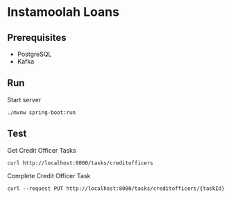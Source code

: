 # Instamoolah Loans

## Prerequisites
* PostgreSQL
* Kafka

## Run
Start server
```
./mvnw spring-boot:run
```
## Test
Get Credit Officer Tasks
```
curl http://localhost:8000/tasks/creditofficers
```

Complete Credit Officer Task
```
curl --request PUT http://localhost:8000/tasks/creditofficers/{taskId}
```
